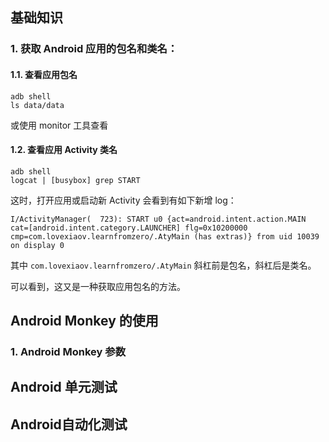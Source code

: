 ## 基础知识

### 1. 获取 Android 应用的包名和类名：
#### 1.1. 查看应用包名

```shell
adb shell
ls data/data
```
或使用 monitor 工具查看

#### 1.2. 查看应用 Activity 类名
```shell
adb shell
logcat | [busybox] grep START
```
这时，打开应用或启动新 Activity 会看到有如下新增 log：

```shell
I/ActivityManager(  723): START u0 {act=android.intent.action.MAIN cat=[android.intent.category.LAUNCHER] flg=0x10200000 cmp=com.lovexiaov.learnfromzero/.AtyMain (has extras)} from uid 10039 on display 0
```
其中 `com.lovexiaov.learnfromzero/.AtyMain` 斜杠前是包名，斜杠后是类名。

可以看到，这又是一种获取应用包名的方法。

## Android Monkey 的使用

### 1. Android Monkey 参数


## Android 单元测试

## Android自动化测试






